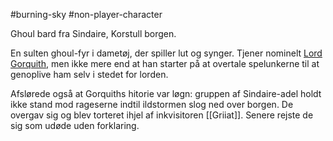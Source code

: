 #burning-sky #non-player-character

Ghoul bard fra Sindaire, Korstull borgen.

En sulten ghoul-fyr i dametøj, der spiller lut og synger. Tjener nominelt [Lord Gorquith](./Lord%20Gorquith.md), men ikke mere end at han starter på at overtale spelunkerne til at genoplive ham selv i stedet for lorden.

Afslørede også at Gorquiths hitorie var løgn: gruppen af Sindaire-adel holdt ikke stand mod rageserne indtil ildstormen slog ned over borgen. De overgav sig og blev torteret ihjel af inkvisitoren [[Griiat]]. Senere rejste de sig som udøde uden forklaring.
